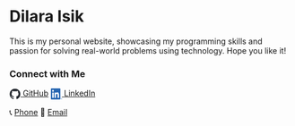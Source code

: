 # Dilara Isik

This is my personal website, showcasing my programming skills and passion for solving real-world problems using technology. Hope you like it!

### Connect with Me

<a href="https://github.com/di-lo">
  <img src="images/github-mark.png" alt="GitHub" style="width: 20px; height: 20px; vertical-align: middle;">
</a>
<a href="https://github.com/di-lo" title="Visit my GitHub profile">GitHub</a>

<a href="https://www.linkedin.com/in/dilara-isik/">
  <img src="images/LI-In-Bug.png" alt="LinkedIn" style="width: 20px; height: 20px; vertical-align: middle;">
</a>
<a href="https://www.linkedin.com/in/dilara-isik/" title="Visit my LinkedIn profile">LinkedIn</a>

📞 [Phone](tel:+16154912792)
📧 [Email](mailto:dilara.isik@vanderbilt.edu)


